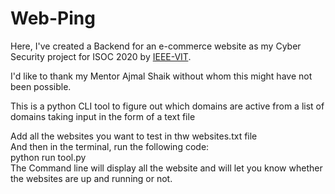 # Web-Ping

Here, I've created a Backend for an e-commerce website as my Cyber Security project for ISOC 2020 by [IEEE-VIT](https://www.ieeevit.org ).

I'd like to thank my Mentor Ajmal Shaik without whom this might have not been possible.

This is a python CLI tool to figure out which domains are active from a list of domains taking input in the form of a text file

Add all the websites you want to test in thw websites.txt file\
And then in the terminal, run the following code:\
python run tool.py\
The Command line will display all the website and will let you know whether the websites are up and running or not.
